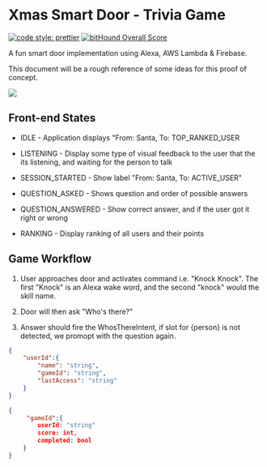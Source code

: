 # Xmas Smart Door - Trivia Game

[![code style: prettier](https://img.shields.io/badge/code_style-prettier-ff69b4.svg?style=flat-square)](https://github.com/prettier/prettier)
[![bitHound Overall Score](https://www.bithound.io/github/leoafarias/xmas-smart-door/badges/score.svg)](https://www.bithound.io/github/leoafarias/xmas-smart-door)

A fun smart door implementation using Alexa, AWS Lambda & Firebase.

This document will be a rough reference of some ideas for this proof of concept.

![](https://media.giphy.com/media/5KyOK9xvtfna/giphy.gif)

## Front-end States

- IDLE - Application displays "From: Santa, To: TOP_RANKED_USER

- LISTENING - Display some type of visual feedback to the user that the its listening, and waiting for the person to talk

- SESSION_STARTED - Show label "From: Santa, To: ACTIVE_USER"

- QUESTION_ASKED - Shows question and order of possible answers

- QUESTION_ANSWERED - Show correct answer, and if the user got it right or wrong

- RANKING - Display ranking of all users and their points

## Game Workflow

1. User approaches door and activates command i.e. "Knock Knock". The first "Knock" is an Alexa wake word, and the second "knock" would the skill name.

1. Door will then ask "Who's there?"

1. Answer should fire the WhosThereIntent, if slot for {person} is not detected, we promopt with the question again.

```json
{
    "userId":{
        "name": "string",
        "gameId": "string",
        "lastAccess": "string"
    }
}
```

```json
{
     "gameId":{
        userId: "string"
        score: int,
        completed: bool
    }
}
```